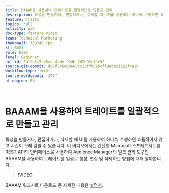 ```yaml
---
title: BAAAM을 사용하여 트레이트를 일괄적으로 만들고 관리
description: 특성을 만들거나, 편집하거나, 삭제할 때 UI를 사용하여 하나씩 수행하면 효율적이지 않고 시간이 오래 걸릴 수 있습니다. 이 비디오에서는 간단한 Microsoft 스프레드시트를 REST API의 인터페이스로 사용하여 Audience Manager의 벌크 관리 도구인 BAAAM을 사용하여 트레이트를 일괄로 생성, 편집 및 삭제하는 방법에 대해 알아봅니다.
feature: Traits
topics: null
activity: use
doc-type: feature video
team: Technical Marketing
thumbnail: 330749.jpg
kt: 6621
role: User
level: Beginner
exl-id: 5a1fb5f5-45cd-4ede-924b-1d2b92cfec92
source-git-commit: d87f5c6468600cc35ff059bcff98cc81552f4a10
workflow-type: tm+mt
source-wordcount: '147'
ht-degree: 0%

---
```


# BAAAM을 사용하여 트레이트를 일괄적으로 만들고 관리

특성을 만들거나, 편집하거나, 삭제할 때 UI를 사용하여 하나씩 수행하면 효율적이지 않고 시간이 오래 걸릴 수 있습니다. 이 비디오에서는 간단한 Microsoft 스프레드시트를 REST API의 인터페이스로 사용하여 Audience Manager의 벌크 관리 도구인 BAAAM을 사용하여 트레이트를 일괄로 생성, 편집 및 삭제하는 방법에 대해 알아봅니다.

>[!VIDEO](https://video.tv.adobe.com/v/330749/?quality=12&learn=on)

BAAAM 워크시트 다운로드 등 자세한 내용은 [설명서](https://experienceleague.adobe.com/docs/audience-manager/user-guide/reference/bulk-management-tools/bulk-management-intro.html?lang=en#reference).
